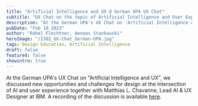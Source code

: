 ```yaml
---
title: "Artificial Intelligence and UX @ German UPA UX Chat"
subtitle: "UX Chat on the topic of Artificial Intelligence and User Experience"
description: "At the German UPA's UX Chat on 'Artificial Intelligence and UX', we discussed new opportunities and challenges for design at the intersection of AI and user experience together with Matthias L. Chavanne, Lead AI & UX Designer at IBM."
pubDate: "Feb 10 2023"
author: "Rahel Flechtner, Aeneas Stankowski"
heroImage: "/2302_UX-Chat_German-UPA.jpg"
tags: Design Education, Artificial Intelligence
draft: false 
featured: false
showintro: true
---
```


At the German UPA's UX Chat on "Artificial Intelligence and UX", we discussed new opportunities and challenges for design at the intersection of AI and user experience together with Matthias L. Chavanne, Lead AI & UX Designer at IBM. A recording of the discussion is available [here](https://germanupa.de/veranstaltungen/veranstaltungskalender/ux-chat-kuenstliche-intelligenz-und-ux).
